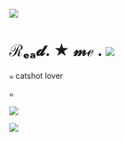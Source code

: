 ![](https://files.catbox.moe/iu5zdp.png)
# ℛₑₐ𝓭. ★ 𝓂ℯ . ![](https://files.catbox.moe/yw6b66.gif)
๑ catshot lover

๑

![](https://media.tenor.com/qp1p4B_KtzAAAAAM/slingshot-catshot.gif)

![](https://files.catbox.moe/t7gvle.gif)
